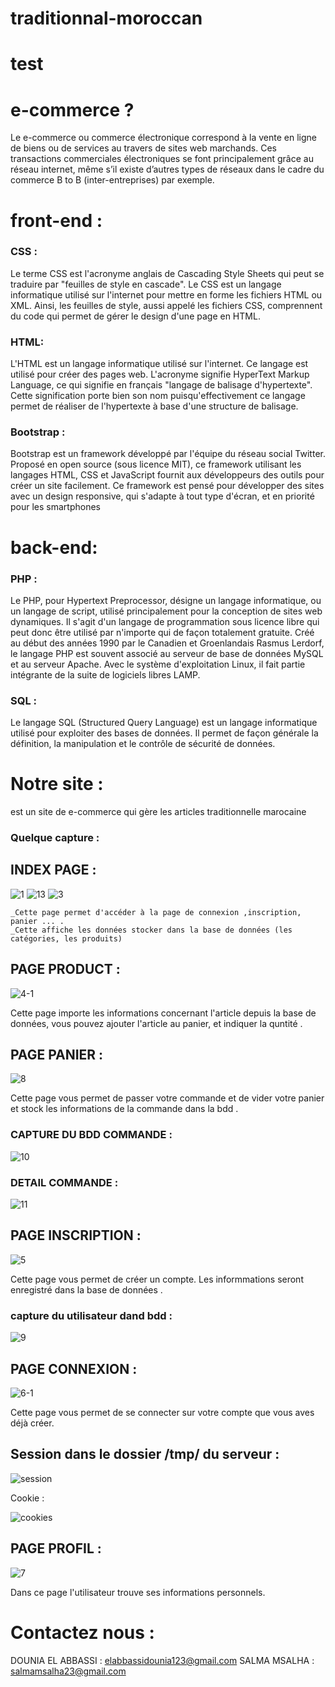 # traditionnal-moroccan

# test
# e-commerce ?
Le e-commerce ou commerce électronique correspond à la vente en ligne de biens ou de services au travers de sites web marchands. 
Ces transactions commerciales électroniques se font principalement grâce au réseau internet, même s’il existe d’autres types de réseaux dans le cadre du commerce B to B (inter-entreprises) par exemple. 
# front-end :
### CSS :
Le terme CSS est l'acronyme anglais de Cascading Style Sheets qui peut se traduire par "feuilles de style en cascade". Le CSS est un langage informatique utilisé sur l'internet pour mettre en forme les fichiers HTML ou XML. Ainsi, les feuilles de style, aussi appelé les fichiers CSS, comprennent du code qui permet de gérer le design d'une page en HTML.
### HTML:
L'HTML est un langage informatique utilisé sur l'internet. Ce langage est utilisé pour créer des pages web. L'acronyme signifie HyperText Markup Language, ce qui signifie en français "langage de balisage d'hypertexte". Cette signification porte bien son nom puisqu'effectivement ce langage permet de réaliser de l'hypertexte à base d'une structure de balisage.
### Bootstrap :
Bootstrap est un framework développé par l'équipe du réseau social Twitter. Proposé en open source (sous licence MIT), ce framework utilisant les langages HTML, CSS et JavaScript fournit aux développeurs des outils pour créer un site facilement. Ce framework est pensé pour développer des sites avec un design responsive, qui s'adapte à tout type d'écran, et en priorité pour les smartphones
# back-end:
### PHP :
Le PHP, pour Hypertext Preprocessor, désigne un langage informatique, ou un langage de script, utilisé principalement pour la conception de sites web dynamiques. Il s'agit d'un langage de programmation sous licence libre qui peut donc être utilisé par n'importe qui de façon totalement gratuite.
Créé au début des années 1990 par le Canadien et Groenlandais Rasmus Lerdorf, le langage PHP est souvent associé au serveur de base de données MySQL et au serveur Apache. Avec le système d'exploitation Linux, il fait partie intégrante de la suite de logiciels libres LAMP.
### SQL :
Le langage SQL (Structured Query Language) est un langage informatique utilisé pour exploiter des bases de données. Il permet de façon générale la définition, la manipulation et le contrôle de sécurité de données.
# Notre site :
est un site de e-commerce qui gère les articles traditionnelle marocaine 

### Quelque capture :

## INDEX PAGE :

![1](https://user-images.githubusercontent.com/73197564/104048442-7f4b4f00-51e3-11eb-95fe-69f7c7f19dc7.PNG)
![13](https://user-images.githubusercontent.com/73197564/104054116-c984fe00-51ec-11eb-8333-aff069c2b23c.PNG)
![3](https://user-images.githubusercontent.com/73197564/104051380-56798880-51e8-11eb-98a4-fd49237ce839.PNG)

    _Cette page permet d'accéder à la page de connexion ,inscription, panier ... .
    _Cette affiche les données stocker dans la base de données (les catégories, les produits)
    
    
## PAGE PRODUCT :

![4-1](https://user-images.githubusercontent.com/73197564/104051406-5e392d00-51e8-11eb-8676-fe67dae51413.PNG)

Cette page importe les informations concernant l'article depuis la base de  données,  vous pouvez  ajouter l'article au panier, et indiquer la quntité .

## PAGE PANIER :

![8](https://user-images.githubusercontent.com/73197564/104051482-79a43800-51e8-11eb-8769-cded7244a797.PNG)

Cette page vous permet de passer votre commande et de vider votre panier et stock les informations de la commande dans la bdd .

### CAPTURE DU BDD COMMANDE  :

![10](https://user-images.githubusercontent.com/73197564/104053290-3f886580-51eb-11eb-890f-5485a55db429.PNG)

### DETAIL COMMANDE :

![11](https://user-images.githubusercontent.com/73197564/104053323-4ca55480-51eb-11eb-9189-fb14b8bfcc45.PNG)

## PAGE INSCRIPTION :

![5](https://user-images.githubusercontent.com/73197564/104051428-642f0e00-51e8-11eb-8f3c-99fb22693234.PNG)

Cette page vous permet de créer un compte. Les informmations seront enregistré dans la base de données .

### capture du utilisateur dand bdd :

![9](https://user-images.githubusercontent.com/73197564/104053259-38615780-51eb-11eb-8adf-d0bc9a578dcc.PNG)


## PAGE CONNEXION :

![6-1](https://user-images.githubusercontent.com/73197564/104051441-698c5880-51e8-11eb-981b-9a49e23cd4d0.PNG)

Cette page vous permet de se connecter sur votre compte que vous aves déjà créer.

## Session dans le dossier /tmp/ du serveur :

![session](https://user-images.githubusercontent.com/73197564/104053342-562ebc80-51eb-11eb-987f-0d26c02f1d46.PNG)

Cookie  :

![cookies](https://user-images.githubusercontent.com/73197564/104053343-562ebc80-51eb-11eb-890f-6ec9e6c54329.PNG)


## PAGE PROFIL :

![7](https://user-images.githubusercontent.com/73197564/104051458-714bfd00-51e8-11eb-89aa-029eb256283f.PNG)

Dans ce page l'utilisateur trouve ses informations personnels.



# Contactez nous :
DOUNIA EL ABBASSI : elabbassidounia123@gmail.com
SALMA MSALHA : salmamsalha23@gmail.com



